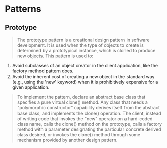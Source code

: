 # Patterns

## Prototype
> The prototype pattern is a creational design pattern in software development. It is used when the type of objects to create is determined by a prototypical instance, which is cloned to produce new objects. This pattern is used to:

1. Avoid subclasses of an object creator in the client application, like the factory method pattern does.
2. Avoid the inherent cost of creating a new object in the standard way (e.g., using the 'new' keyword) when it is prohibitively expensive for a given application.

> To implement the pattern, declare an abstract base class that specifies a pure virtual clone() method. Any class that needs a "polymorphic constructor" capability derives itself from the abstract base class, and implements the clone() operation.
The client, instead of writing code that invokes the "new" operator on a hard-coded class name, calls the clone() method on the prototype, calls a factory method with a parameter designating the particular concrete derived class desired, or invokes the clone() method through some mechanism provided by another design pattern.
